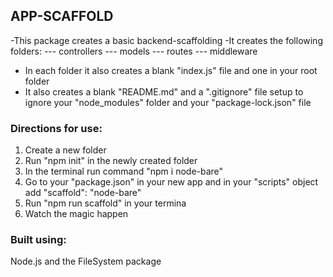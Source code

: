 ## APP-SCAFFOLD
-This package creates a basic backend-scaffolding
-It creates the following folders:
--- controllers
--- models 
--- routes
--- middleware
- In each folder it also creates a blank "index.js" file and one in your root folder
- It also creates a blank "README.md" and a ".gitignore" file setup to ignore your "node_modules" folder and your "package-lock.json" file

### Directions for use:
1. Create a new folder
2. Run "npm init" in the newly created folder
3. In the terminal run command "npm i node-bare"
4. Go to your "package.json" in your new app and
in your "scripts" object  add "scaffold": "node-bare"
5. Run "npm run scaffold" in your termina
6. Watch the magic happen

### Built using:
Node.js and the FileSystem package
